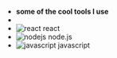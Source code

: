 - **some of the cool tools I use**
- 
- ![react](https://user-images.githubusercontent.com/80748971/116234011-1a553e00-a76d-11eb-8c97-c98d316df542.png) react
- ![nodejs](https://user-images.githubusercontent.com/80748971/116234050-25a86980-a76d-11eb-99c2-964a3b2b9093.png) node.js
- ![javascript](https://user-images.githubusercontent.com/80748971/116234065-2b05b400-a76d-11eb-8776-c226c05ea627.png) javascript

